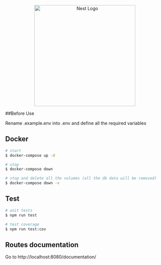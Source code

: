 <p align="center">
  <a href="http://nestjs.com/" target="blank"><img src="https://nestjs.com/img/logo_text.svg" width="320" alt="Nest Logo" /></a>
</p>

[circleci-image]: https://img.shields.io/circleci/build/github/nestjs/nest/master?token=abc123def456
[circleci-url]: https://circleci.com/gh/nestjs/nest

##Before Use

Rename .example.env into .env and define all the required variables

## Docker

```bash
# start
$ docker-compose up -d

# stop
$ docker-compose down

# stop and delete all the volumes (all the db data will be removed)
$ docker-compose down -v
```

## Test

```bash
# unit tests
$ npm run test

# test coverage
$ npm run test:cov
```

## Routes documentation

Go to http://localhost:8080/documentation/
